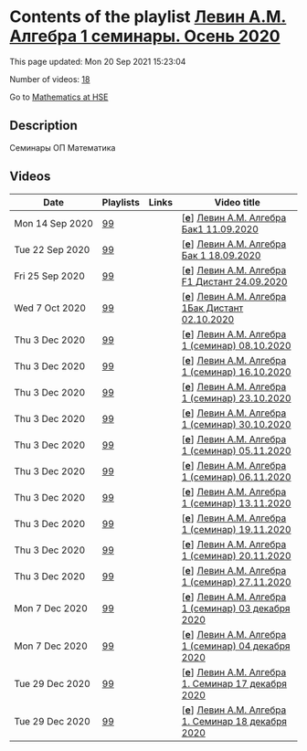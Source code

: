 # Contents of the playlist [Левин А.М. Алгебра 1 cеминары. Осень 2020](https://www.youtube.com/playlist?list=PLq3E5oubNNoA335z15A1TQMrroB4HUgPw)

This page updated: Mon 20 Sep 2021 15:23:04

Number of videos: [18](#videos)

Go to [Mathematics at HSE](../README.md)

## Description

Семинары ОП Математика

## Videos

|Date|Playlists|Links|Video title|
|---|---|---|---|
| Mon&nbsp;14&nbsp;Sep&nbsp;2020 | [99](../playlists/99 "Левин А.М. Алгебра 1 cеминары. Осень 2020") |  | [[**e**](https://studio.youtube.com/video/iogjk71sTxI/edit "Edit")] [Левин А.М. Алгебра Бак1  11.09.2020](https://www.youtube.com/watch?v=iogjk71sTxI&list=PLq3E5oubNNoA335z15A1TQMrroB4HUgPw "семинар") |
| Tue&nbsp;22&nbsp;Sep&nbsp;2020 | [99](../playlists/99 "Левин А.М. Алгебра 1 cеминары. Осень 2020") |  | [[**e**](https://studio.youtube.com/video/uYCQSmcZQPM/edit "Edit")] [Левин А.М. Алгебра Бак 1 18.09.2020](https://www.youtube.com/watch?v=uYCQSmcZQPM&list=PLq3E5oubNNoA335z15A1TQMrroB4HUgPw "семинар") |
| Fri&nbsp;25&nbsp;Sep&nbsp;2020 | [99](../playlists/99 "Левин А.М. Алгебра 1 cеминары. Осень 2020") |  | [[**e**](https://studio.youtube.com/video/Y1CjKnfphRQ/edit "Edit")] [Левин А.М. Алгебра F1 Дистант 24.09.2020](https://www.youtube.com/watch?v=Y1CjKnfphRQ&list=PLq3E5oubNNoA335z15A1TQMrroB4HUgPw) |
| Wed&nbsp;7&nbsp;Oct&nbsp;2020 | [99](../playlists/99 "Левин А.М. Алгебра 1 cеминары. Осень 2020") |  | [[**e**](https://studio.youtube.com/video/cQN5MrlEj_A/edit "Edit")] [Левин А.М. Алгебра 1Бак Дистант 02.10.2020](https://www.youtube.com/watch?v=cQN5MrlEj_A&list=PLq3E5oubNNoA335z15A1TQMrroB4HUgPw) |
| Thu&nbsp;3&nbsp;Dec&nbsp;2020 | [99](../playlists/99 "Левин А.М. Алгебра 1 cеминары. Осень 2020") |  | [[**e**](https://studio.youtube.com/video/ErHHfGkl_Ww/edit "Edit")] [Левин А.М. Алгебра 1 (семинар) 08.10.2020](https://www.youtube.com/watch?v=ErHHfGkl_Ww&list=PLq3E5oubNNoA335z15A1TQMrroB4HUgPw) |
| Thu&nbsp;3&nbsp;Dec&nbsp;2020 | [99](../playlists/99 "Левин А.М. Алгебра 1 cеминары. Осень 2020") |  | [[**e**](https://studio.youtube.com/video/6mO-L27M0Zk/edit "Edit")] [Левин А.М. Алгебра 1 (семинар) 16.10.2020](https://www.youtube.com/watch?v=6mO-L27M0Zk&list=PLq3E5oubNNoA335z15A1TQMrroB4HUgPw) |
| Thu&nbsp;3&nbsp;Dec&nbsp;2020 | [99](../playlists/99 "Левин А.М. Алгебра 1 cеминары. Осень 2020") |  | [[**e**](https://studio.youtube.com/video/YP5mpStDS18/edit "Edit")] [Левин А.М. Алгебра 1 (семинар) 23.10.2020](https://www.youtube.com/watch?v=YP5mpStDS18&list=PLq3E5oubNNoA335z15A1TQMrroB4HUgPw) |
| Thu&nbsp;3&nbsp;Dec&nbsp;2020 | [99](../playlists/99 "Левин А.М. Алгебра 1 cеминары. Осень 2020") |  | [[**e**](https://studio.youtube.com/video/Pc43BoJWSh0/edit "Edit")] [Левин А.М. Алгебра 1 (семинар) 30.10.2020](https://www.youtube.com/watch?v=Pc43BoJWSh0&list=PLq3E5oubNNoA335z15A1TQMrroB4HUgPw) |
| Thu&nbsp;3&nbsp;Dec&nbsp;2020 | [99](../playlists/99 "Левин А.М. Алгебра 1 cеминары. Осень 2020") |  | [[**e**](https://studio.youtube.com/video/I-wOwRRbAJY/edit "Edit")] [Левин А.М. Алгебра 1 (семинар) 05.11.2020](https://www.youtube.com/watch?v=I-wOwRRbAJY&list=PLq3E5oubNNoA335z15A1TQMrroB4HUgPw) |
| Thu&nbsp;3&nbsp;Dec&nbsp;2020 | [99](../playlists/99 "Левин А.М. Алгебра 1 cеминары. Осень 2020") |  | [[**e**](https://studio.youtube.com/video/ZQ2ND3lVV-M/edit "Edit")] [Левин А.М. Алгебра 1 (семинар) 06.11.2020](https://www.youtube.com/watch?v=ZQ2ND3lVV-M&list=PLq3E5oubNNoA335z15A1TQMrroB4HUgPw) |
| Thu&nbsp;3&nbsp;Dec&nbsp;2020 | [99](../playlists/99 "Левин А.М. Алгебра 1 cеминары. Осень 2020") |  | [[**e**](https://studio.youtube.com/video/_rU9IAkvk5U/edit "Edit")] [Левин А.М. Алгебра 1 (семинар) 13.11.2020](https://www.youtube.com/watch?v=_rU9IAkvk5U&list=PLq3E5oubNNoA335z15A1TQMrroB4HUgPw) |
| Thu&nbsp;3&nbsp;Dec&nbsp;2020 | [99](../playlists/99 "Левин А.М. Алгебра 1 cеминары. Осень 2020") |  | [[**e**](https://studio.youtube.com/video/VUKHV_vbfwM/edit "Edit")] [Левин А.М. Алгебра 1 (семинар) 19.11.2020](https://www.youtube.com/watch?v=VUKHV_vbfwM&list=PLq3E5oubNNoA335z15A1TQMrroB4HUgPw) |
| Thu&nbsp;3&nbsp;Dec&nbsp;2020 | [99](../playlists/99 "Левин А.М. Алгебра 1 cеминары. Осень 2020") |  | [[**e**](https://studio.youtube.com/video/FOw-hyt0K4s/edit "Edit")] [Левин А.М. Алгебра 1 (семинар) 20.11.2020](https://www.youtube.com/watch?v=FOw-hyt0K4s&list=PLq3E5oubNNoA335z15A1TQMrroB4HUgPw) |
| Thu&nbsp;3&nbsp;Dec&nbsp;2020 | [99](../playlists/99 "Левин А.М. Алгебра 1 cеминары. Осень 2020") |  | [[**e**](https://studio.youtube.com/video/piL1CIDwPF4/edit "Edit")] [Левин А.М. Алгебра 1 (семинар) 27.11.2020](https://www.youtube.com/watch?v=piL1CIDwPF4&list=PLq3E5oubNNoA335z15A1TQMrroB4HUgPw) |
| Mon&nbsp;7&nbsp;Dec&nbsp;2020 | [99](../playlists/99 "Левин А.М. Алгебра 1 cеминары. Осень 2020") |  | [[**e**](https://studio.youtube.com/video/EF5dncp_B_I/edit "Edit")] [Левин А.М. Алгебра 1 (cеминар)  03 декабря 2020](https://www.youtube.com/watch?v=EF5dncp_B_I&list=PLq3E5oubNNoA335z15A1TQMrroB4HUgPw) |
| Mon&nbsp;7&nbsp;Dec&nbsp;2020 | [99](../playlists/99 "Левин А.М. Алгебра 1 cеминары. Осень 2020") |  | [[**e**](https://studio.youtube.com/video/MfHC3u0AOE8/edit "Edit")] [Левин А.М. Алгебра 1 (cеминар) 04 декабря 2020](https://www.youtube.com/watch?v=MfHC3u0AOE8&list=PLq3E5oubNNoA335z15A1TQMrroB4HUgPw) |
| Tue&nbsp;29&nbsp;Dec&nbsp;2020 | [99](../playlists/99 "Левин А.М. Алгебра 1 cеминары. Осень 2020") |  | [[**e**](https://studio.youtube.com/video/stbP22C1qI8/edit "Edit")] [Левин А.М. Алгебра 1. Семинар 17 декабря 2020](https://www.youtube.com/watch?v=stbP22C1qI8&list=PLq3E5oubNNoA335z15A1TQMrroB4HUgPw) |
| Tue&nbsp;29&nbsp;Dec&nbsp;2020 | [99](../playlists/99 "Левин А.М. Алгебра 1 cеминары. Осень 2020") |  | [[**e**](https://studio.youtube.com/video/V0jLxRAhccA/edit "Edit")] [Левин А.М. Алгебра 1. Семинар 18 декабря 2020](https://www.youtube.com/watch?v=V0jLxRAhccA&list=PLq3E5oubNNoA335z15A1TQMrroB4HUgPw) |
